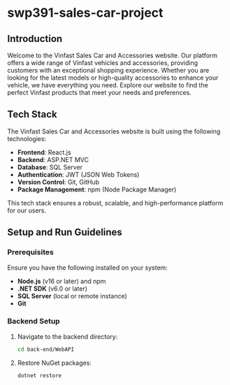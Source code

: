 # swp391-sales-car-project

## Introduction

Welcome to the Vinfast Sales Car and Accessories website. Our platform offers a wide range of Vinfast vehicles and accessories, providing customers with an exceptional shopping experience. Whether you are looking for the latest models or high-quality accessories to enhance your vehicle, we have everything you need. Explore our website to find the perfect Vinfast products that meet your needs and preferences.

## Tech Stack

The Vinfast Sales Car and Accessories website is built using the following technologies:

- **Frontend**: React.js
- **Backend**: ASP.NET MVC
- **Database**: SQL Server
- **Authentication**: JWT (JSON Web Tokens)
- **Version Control**: Git, GitHub
- **Package Management**: npm (Node Package Manager)

This tech stack ensures a robust, scalable, and high-performance platform for our users.

## Setup and Run Guidelines

### Prerequisites

Ensure you have the following installed on your system:
- **Node.js** (v16 or later) and npm
- **.NET SDK** (v6.0 or later)
- **SQL Server** (local or remote instance)
- **Git**

### Backend Setup

1. Navigate to the backend directory:
    ```bash
   cd back-end/WebAPI

2. Restore NuGet packages:
    ```bash
    dotnet restore

